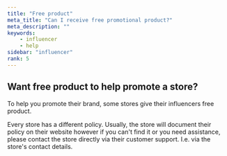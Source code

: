 ```yaml
---
title: "Free product"
meta_title: "Can I receive free promotional product?"
meta_description: ""
keywords:
    - influencer
    - help
sidebar: "influencer"
rank: 5
---
```


## Want free product to help promote a store?

To help you promote their brand, some stores give their influencers free product.

Every store has a different policy. Usually, the store will document their policy on their website however if you can't find it or you need assistance, please contact the store directly via their customer support. I.e. via the store's contact details.
